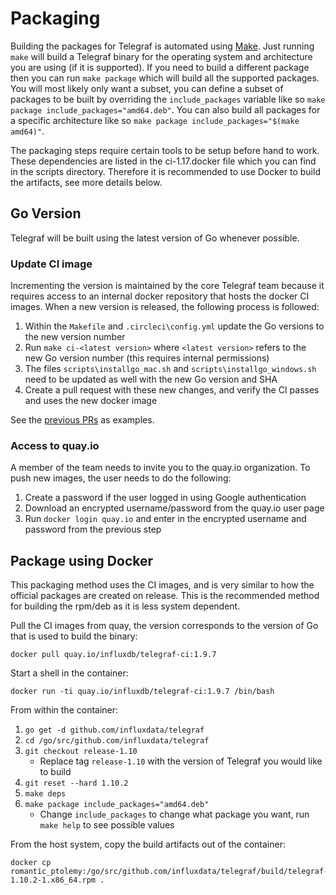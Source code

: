 # Packaging

Building the packages for Telegraf is automated using [Make](https://en.wikipedia.org/wiki/Make_(software)). Just running `make` will build a Telegraf binary for the operating system and architecture you are using (if it is supported). If you need to build a different package then you can run `make package` which will build all the supported packages. You will most likely only want a subset, you can define a subset of packages to be built by overriding the `include_packages` variable like so `make package include_packages="amd64.deb"`. You can also build all packages for a specific architecture like so `make package include_packages="$(make amd64)"`.

The packaging steps require certain tools to be setup before hand to work. These dependencies are listed in the ci-1.17.docker file which you can find in the scripts directory. Therefore it is recommended to use Docker to build the artifacts, see more details below.

## Go Version

Telegraf will be built using the latest version of Go whenever possible.

### Update CI image

Incrementing the version is maintained by the core Telegraf team because it requires access to an internal docker repository that hosts the docker CI images. When a new version is released, the following process is followed:

1. Within the `Makefile` and `.circleci\config.yml` update the Go versions to the new version number
2. Run `make ci-<latest version>` where `<latest version>` refers to the new Go version number (this requires internal permissions)
3. The files `scripts\installgo_mac.sh` and `scripts\installgo_windows.sh` need to be updated as well with the new Go version and SHA
4. Create a pull request with these new changes, and verify the CI passes and uses the new docker image

See the [previous PRs](https://github.com/influxdata/telegraf/search?q=chore+update+go&type=commits) as examples.

### Access to quay.io

A member of the team needs to invite you to the quay.io organization.
To push new images, the user needs to do the following:

1. Create a password if the user logged in using Google authentication
2. Download an encrypted username/password from the quay.io user page
3. Run `docker login quay.io` and enter in the encrypted username and password
  from the previous step

## Package using Docker

This packaging method uses the CI images, and is very similar to how the
official packages are created on release.  This is the recommended method for
building the rpm/deb as it is less system dependent.

Pull the CI images from quay, the version corresponds to the version of Go
that is used to build the binary:

```shell
docker pull quay.io/influxdb/telegraf-ci:1.9.7
```

Start a shell in the container:

```shell
docker run -ti quay.io/influxdb/telegraf-ci:1.9.7 /bin/bash
```

From within the container:

1. `go get -d github.com/influxdata/telegraf`
2. `cd /go/src/github.com/influxdata/telegraf`
3. `git checkout release-1.10`
   * Replace tag `release-1.10` with the version of Telegraf you would like to build
4. `git reset --hard 1.10.2`
5. `make deps`
6. `make package include_packages="amd64.deb"`
    * Change `include_packages` to change what package you want, run `make help` to see possible values

From the host system, copy the build artifacts out of the container:

```shell
docker cp romantic_ptolemy:/go/src/github.com/influxdata/telegraf/build/telegraf-1.10.2-1.x86_64.rpm .
```
